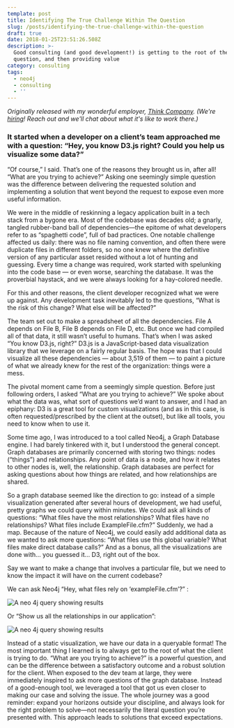 ```yaml
---
template: post
title: Identifying The True Challenge Within The Question
slug: /posts/identifying-the-true-challenge-within-the-question
draft: true
date: 2018-01-25T23:51:26.508Z
description: >-
  Good consulting (and good development!) is getting to the root of the
  question, and then providing value
category: consulting
tags:
  - neo4j
  - consulting
  - ''
---
```

*Originally released with my wonderful employer, [Think Company](https://thinkcompany.com).
(We're [hiring](https://www.thinkcompany.com/careers/)! Reach out and we'll chat about what it's like to work there.)*

### It started when a developer on a client’s team approached me with a question: “Hey, you know D3.js right? Could you help us visualize some data?”

“Of course,” I said. That’s one of the reasons they brought us in, after all! “What are you trying to achieve?” Asking one seemingly simple question was the difference between delivering the requested solution and implementing a solution that went beyond the request to expose even more useful information.

We were in the middle of reskinning a legacy application built in a tech stack from a bygone era. Most of the codebase was decades old; a gnarly, tangled rubber-band ball of dependencies—the epitome of what developers refer to as “spaghetti code”, full of bad practices. One notable challenge affected us daily: there was no file naming convention, and often there were duplicate files in different folders, so no one knew where the definitive version of any particular asset resided without a lot of hunting and guessing. Every time a change was required, work started with spelunking into the code base — or even worse, searching the database. It was the proverbial haystack, and we were always looking for a hay-colored needle.

For this and other reasons, the client developer recognized what we were up against. Any development task inevitably led to the questions,  “What is the risk of this change? What else will be affected?”

The team set out to make a spreadsheet of all the dependencies. File A depends on File B, File B depends on File D, etc. But once we had compiled all of that data, it still wasn’t useful to humans. That’s when I was asked “You know D3.js, right?” D3.js is a JavaScript-based data visualization library that we leverage on a fairly regular basis. The hope was that I could visualize all these dependencies — about 3,519 of them — to paint a picture of what we already knew for the rest of the organization: things were a mess.

The pivotal moment came from a seemingly simple question. Before just following orders, I asked “What are you trying to achieve?” We spoke about what the data was, what sort of questions we’d want to answer, and I had an epiphany: D3 is a great tool for custom visualizations (and as in this case, is often requested/prescribed by the client at the outset), but like all tools, you need to know when to use it.

Some time ago, I was introduced to a tool called Neo4j, a Graph Database engine. I had barely tinkered with it, but I understood the general concept. Graph databases are primarily concerned with storing two things: nodes (“things”) and relationships. Any point of data is a node, and how it relates to other nodes is, well, the relationship. Graph databases are perfect for asking questions about how things are related, and how relationships are shared.

So a graph database seemed like the direction to go: instead of a simple visualization generated after several hours of development, we had useful, pretty graphs we could query within minutes. We could ask all kinds of questions: “What files have the most relationships? What files have no relationships? What files include ExampleFile.cfm?” Suddenly, we had a map. Because of the nature of Neo4j, we could easily add additional data as we wanted to ask more questions: “What files use this global variable? What files make direct database calls?” And as a bonus, all the visualizations are done with… you guessed it… D3, right out of the box.

Say we want to make a change that involves a particular file, but we need to know the impact it will have on the current codebase?

We can ask Neo4j “Hey, what files rely on ‘exampleFile.cfm’?” :

![A neo 4j query showing results ](/images/graphExample.gif)


Or “Show us all the relationships in our application”:

![A neo 4j query showing results ](/images/allGraph.gif)
 

Instead of a static visualization, we have our data in a queryable format! The most important thing I learned is to always get to the root of what the client is trying to do. “What are you trying to achieve?” is a powerful question, and can be the difference between a satisfactory outcome and a robust solution for the client. When exposed to the dev team at large, they were immediately inspired to ask more questions of the graph database. Instead of a good-enough tool, we leveraged a tool that got us even closer to making our case and solving the issue. The whole journey was a good reminder: expand your horizons outside your discipline, and always look for the right problem to solve—not necessarily the literal question you’re presented with. This approach leads to solutions that exceed expectations.
